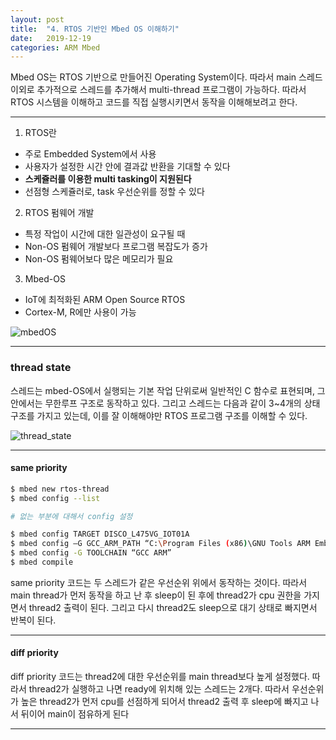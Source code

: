 ```yaml
---
layout: post
title:  "4. RTOS 기반인 Mbed OS 이해하기"
date:   2019-12-19
categories: ARM Mbed
---
```


Mbed OS는 RTOS 기반으로 만들어진 Operating System이다. 따라서 main 스레드 이외로 추가적으로 스레드를 추가해서 multi-thread 프로그램이 가능하다. 따라서 RTOS 시스템을 이해하고 코드를 직접 실행시키면서 동작을 이해해보려고 한다.

---

1. RTOS란  
  * 주로 Embedded System에서 사용
  * 사용자가 설정한 시간 안에 결과값 반환을 기대할 수 있다
  * __스케쥴러를 이용한 multi tasking이 지원된다__
  * 선점형 스케쥴러로, task 우선순위를 정할 수 있다

2. RTOS 펌웨어 개발
  * 특정 작업이 시간에 대한 일관성이 요구될 때
  * Non-OS 펌웨어 개발보다 프로그램 복잡도가 증가
  * Non-OS 펌웨어보다 많은 메모리가 필요

3. Mbed-OS
  * IoT에 최적화된 ARM Open Source RTOS
  * Cortex-M, R에만 사용이 가능

![mbedOS](https://drive.google.com/uc?id=18AcfgUlakD6Cfs2s-m2-riWaQ2Xdnwm5)

---

### thread state

스레드는 mbed-OS에서 실행되는 기본 작업 단위로써 일반적인 C 함수로 표현되며, 그 안에서는 무한루프 구조로 동작하고 있다. 그리고 스레드는 다음과 같이 3~4개의 상태 구조를 가지고 있는데, 이를 잘 이해해야만 RTOS 프로그램 구조를 이해할 수 있다.

![thread_state](https://drive.google.com/uc?id=1AhhnVxXkDzWx6fcNwGkbNsandRhn8bhd)

---

#### same priority

```bash
$ mbed new rtos-thread
$ mbed config --list

# 없는 부분에 대해서 config 설정

$ mbed config TARGET DISCO_L475VG_IOT01A
$ mbed config –G GCC_ARM_PATH “C:\Program Files (x86)\GNU Tools ARM Embedded\6 2017-q2-update\bin”
$ mbed config -G TOOLCHAIN “GCC ARM”
$ mbed compile

```

same priority 코드는 두 스레드가 같은 우선순위 위에서 동작하는 것이다. 따라서 main thread가 먼저 동작을 하고 난 후 sleep이 된 후에 thread2가 cpu 권한을 가지면서 thread2 출력이 된다. 그리고 다시 thread2도 sleep으로 대기 상태로 빠지면서 반복이 된다.

<script src="https://gist.github.com/ingbeeedd/358720ae28e25ed07a9f8c2ad031f56e.js"></script>

---

#### diff priority

diff priority 코드는 thread2에 대한 우선순위를 main thread보다 높게 설정했다. 따라서 thread2가 실행하고 나면 ready에 위치해 있는 스레드는 2개다. 따라서 우선순위가 높은 thread2가 먼저 cpu를 선점하게 되어서 thread2 출력 후 sleep에 빠지고 나서 뒤이어 main이 점유하게 된다

<script src="https://gist.github.com/ingbeeedd/d63437abe3b4798b6cfbcc917300a1e6.js"></script>

---


####
